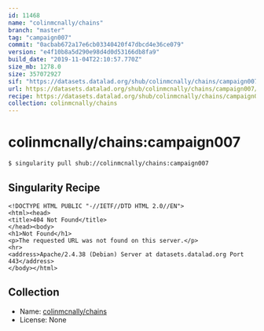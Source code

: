 ```yaml
---
id: 11468
name: "colinmcnally/chains"
branch: "master"
tag: "campaign007"
commit: "0acbab672a17e6cb03340420f47dbcd4e36ce079"
version: "e4f10b8a5d290e98d4d0d53166db8fa9"
build_date: "2019-11-04T22:10:57.770Z"
size_mb: 1278.0
size: 357072927
sif: "https://datasets.datalad.org/shub/colinmcnally/chains/campaign007/2019-11-04-0acbab67-e4f10b8a/e4f10b8a5d290e98d4d0d53166db8fa9.sif"
url: https://datasets.datalad.org/shub/colinmcnally/chains/campaign007/2019-11-04-0acbab67-e4f10b8a/
recipe: https://datasets.datalad.org/shub/colinmcnally/chains/campaign007/2019-11-04-0acbab67-e4f10b8a/Singularity
collection: colinmcnally/chains
---
```


# colinmcnally/chains:campaign007

```bash
$ singularity pull shub://colinmcnally/chains:campaign007
```

## Singularity Recipe

```singularity
<!DOCTYPE HTML PUBLIC "-//IETF//DTD HTML 2.0//EN">
<html><head>
<title>404 Not Found</title>
</head><body>
<h1>Not Found</h1>
<p>The requested URL was not found on this server.</p>
<hr>
<address>Apache/2.4.38 (Debian) Server at datasets.datalad.org Port 443</address>
</body></html>
```

## Collection

 - Name: [colinmcnally/chains](https://github.com/colinmcnally/chains)
 - License: None

